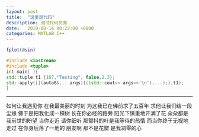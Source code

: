 ```yaml
---
layout: post
title:  "这里是代码"
description: 测试代码页面
date:   2019-08-16 00:22:00 +0800
categories: MATLAB C++
---
```


```MATLAB
fplot(@sin)
```

```C++
#include <iostream>
#include <tuple>
int main( ){
std::tuple t1 {167,"Testing", false,2.3}; 
std::apply([](auto8&... args){((std::cout<< args<<'\n'),...);},t1);
}
```

---
如何让我遇见你
在我最美丽的时刻
为这我已在佛前求了五百年
求他让我们结一段尘缘
佛于是把我化成一棵树
长在你必经的路旁
阳光下慎重地开满了花
朵朵都是我前世的盼望
当你走近
请你细听
那颤抖的叶是我等待的热情
而当你终于无视地走过
在你身后落了一地的
朋友啊
那不是花瓣
是我凋零的心